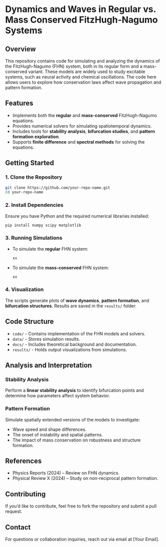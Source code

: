 # Dynamics and Waves in Regular vs. Mass Conserved FitzHugh-Nagumo Systems

## Overview
This repository contains code for simulating and analyzing the dynamics of the FitzHugh-Nagumo (FHN) system, both in its regular form and a mass-conserved variant. These models are widely used to study excitable systems, such as neural activity and chemical oscillations. The code here allows users to explore how conservation laws affect wave propagation and pattern formation.

## Features
- Implements both the **regular** and **mass-conserved** FitzHugh-Nagumo equations.
- Provides numerical solvers for simulating spatiotemporal dynamics.
- Includes tools for **stability analysis**, **bifurcation studies**, and **pattern formation exploration**.
- Supports **finite difference** and **spectral methods** for solving the equations.

## Getting Started
### 1. Clone the Repository
```bash
git clone https://github.com/your-repo-name.git
cd your-repo-name
```

### 2. Install Dependencies
Ensure you have Python and the required numerical libraries installed:
```bash
pip install numpy scipy matplotlib
```

### 3. Running Simulations
- To simulate the **regular** FHN system:
  ```bash
  xx
  ```
- To simulate the **mass-conserved** FHN system:
  ```bash
  xx
  ```

### 4. Visualization
The scripts generate plots of **wave dynamics**, **pattern formation**, and **bifurcation structures**. Results are saved in the `results/` folder.

## Code Structure
- `code/` - Contains implementation of the FHN models and solvers.
- `data/` - Stores simulation results.
- `docs/` - Includes theoretical background and documentation.
- `results/` - Holds output visualizations from simulations.

## Analysis and Interpretation
### Stability Analysis
Perform a **linear stability analysis** to identify bifurcation points and determine how parameters affect system behavior.

### Pattern Formation
Simulate spatially extended versions of the models to investigate:
- Wave speed and shape differences.
- The onset of instability and spatial patterns.
- The impact of mass conservation on robustness and structure formation.

## References
- Physics Reports (2024) – Review on FHN dynamics.
- Physical Review X (2024) – Study on non-reciprocal pattern formation.

## Contributing
If you’d like to contribute, feel free to fork the repository and submit a pull request.

## Contact
For questions or collaboration inquiries, reach out via email at [Your Email].

